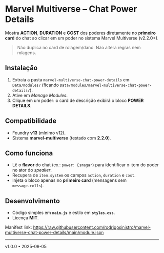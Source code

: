 
# Marvel Multiverse – Chat Power Details

Mostra **ACTION**, **DURATION** e **COST** dos poderes diretamente no **primeiro card** do chat ao clicar em um poder no sistema Marvel Multiverse (v2.2.0+).

> Não duplica no card de rolagem/dano. Não altera regras nem rolagens.

## Instalação
1. Extraia a pasta `marvel-multiverse-chat-power-details` em `Data/modules/` (ficando `Data/modules/marvel-multiverse-chat-power-details/`).
2. Ative em *Manage Modules*.
3. Clique em um poder: o card de descrição exibirá o bloco **POWER DETAILS**.

## Compatibilidade
- Foundry **v13** (mínimo v12).
- Sistema **marvel-multiverse** (testado com **2.2.0**).

## Como funciona
- Lê o **flavor** do chat (ex.: `power: Esmagar`) para identificar o item do poder no ator do *speaker*.
- Recupera de `item.system` os campos `action`, `duration` e `cost`.
- Injeta o bloco apenas no **primeiro card** (mensagens sem `message.rolls`).

## Desenvolvimento
- Código simples em **`main.js`** e estilo em **`styles.css`**.
- Licença **MIT**.

Manifest link: https://raw.githubusercontent.com/rodrigosinistro/marvel-multiverse-chat-power-details/main/module.json

---
v1.0.0 • 2025-09-05
